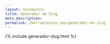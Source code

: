 ```yaml
---
layout: nocompress
title: Generador de Slug
meta_description: 
permalink: /herramientas-seo/generador-de-slug
---
```


{% include generador-slug.html %}

